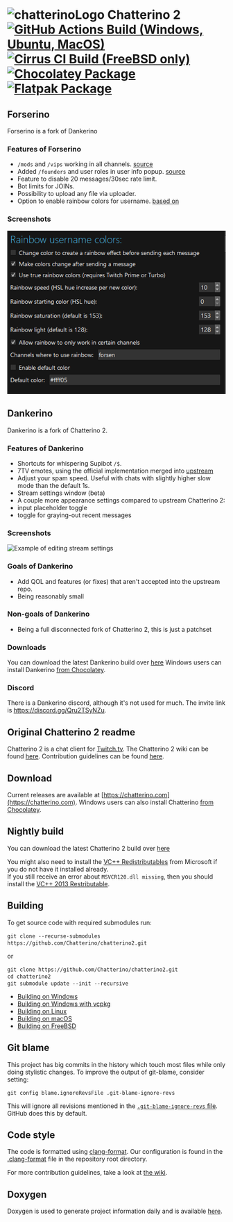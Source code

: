 ![chatterinoLogo](https://user-images.githubusercontent.com/41973452/272541622-52457e89-5f16-4c83-93e7-91866c25b606.png)
Chatterino 2 [![GitHub Actions Build (Windows, Ubuntu, MacOS)](https://github.com/Chatterino/chatterino2/actions/workflows/build.yml/badge.svg?branch=master)](https://github.com/Chatterino/chatterino2/actions?query=workflow%3ABuild+branch%3Amaster) [![Cirrus CI Build (FreeBSD only)](https://api.cirrus-ci.com/github/Chatterino/chatterino2.svg?branch=master)](https://cirrus-ci.com/github/Chatterino/chatterino2/master) [![Chocolatey Package](https://img.shields.io/chocolatey/v/chatterino?include_prereleases)](https://chocolatey.org/packages/chatterino) [![Flatpak Package](https://img.shields.io/flathub/v/com.chatterino.chatterino)](https://flathub.org/apps/details/com.chatterino.chatterino)
============
## Forserino
Forserino is a fork of Dankerino

### Features of Forserino

- `/mods` and `/vips` working in all channels. [source](https://github.com/2547techno/technorino)
- Added `/founders` and user roles in user info popup. [source](https://github.com/2547techno/technorino)
- Feature to disable 20 messages/30sec rate limit.
- Bot limits for JOINs.
- Possibility to upload any file via uploader.
- Option to enable rainbow colors for username. [based on](https://github.com/LosFarmosCTL/chatterino2)

### Screenshots

![Rainbow settings](./images_forserino/rainbow.png)

## Dankerino

Dankerino is a fork of Chatterino 2.

### Features of Dankerino

- Shortcuts for whispering Supibot `/$`.
- 7TV emotes, using the official implementation merged into [upstream](https://github.com/Chatterino/chatterino2)
- Adjust your spam speed. Useful with chats with slightly higher slow mode than the default 1s.
- Stream settings window (beta)
- A couple more appearance settings compared to upstream Chatterino 2:
 - input placeholder toggle
 - toggle for graying-out recent messages

### Screenshots

![Example of editing stream settings](./images_dankerino/example_stream_settings.png)

### Goals of Dankerino

- Add QOL and features (or fixes) that aren't accepted into the upstream repo.
- Being reasonably small

### Non-goals of Dankerino

- Being a full disconnected fork of Chatterino 2, this is just a patchset

### Downloads
You can download the latest Dankerino build over [here](https://github.com/Mm2PL/dankerino/releases/tag/nightly-build)
Windows users can install Dankerino [from Chocolatey](https://chocolatey.org/packages/dankerino).

### Discord

There is a Dankerino discord, although it's not used for much. The invite link is <https://discord.gg/Qru2TSyNZu>.

## Original Chatterino 2 readme

Chatterino 2 is a chat client for [Twitch.tv](https://twitch.tv).
The Chatterino 2 wiki can be found [here](https://wiki.chatterino.com).
Contribution guidelines can be found [here](https://wiki.chatterino.com/Contributing%20for%20Developers).

## Download

Current releases are available at [https://chatterino.com](https://chatterino.com).
Windows users can also install Chatterino [from Chocolatey](https://chocolatey.org/packages/chatterino).

## Nightly build

You can download the latest Chatterino 2 build over [here](https://github.com/Chatterino/chatterino2/releases/tag/nightly-build)

You might also need to install the [VC++ Redistributables](https://aka.ms/vs/17/release/vc_redist.x64.exe) from Microsoft if you do not have it installed already.  
If you still receive an error about `MSVCR120.dll missing`, then you should install the [VC++ 2013 Restributable](https://download.microsoft.com/download/2/E/6/2E61CFA4-993B-4DD4-91DA-3737CD5CD6E3/vcredist_x64.exe).

## Building

To get source code with required submodules run:

```shell
git clone --recurse-submodules https://github.com/Chatterino/chatterino2.git
```

or

```shell
git clone https://github.com/Chatterino/chatterino2.git
cd chatterino2
git submodule update --init --recursive
```

- [Building on Windows](../master/BUILDING_ON_WINDOWS.md)
- [Building on Windows with vcpkg](../master/BUILDING_ON_WINDOWS_WITH_VCPKG.md)
- [Building on Linux](../master/BUILDING_ON_LINUX.md)
- [Building on macOS](../master/BUILDING_ON_MAC.md)
- [Building on FreeBSD](../master/BUILDING_ON_FREEBSD.md)

## Git blame

This project has big commits in the history which touch most files while only doing stylistic changes. To improve the output of git-blame, consider setting:

```shell
git config blame.ignoreRevsFile .git-blame-ignore-revs
```

This will ignore all revisions mentioned in the [`.git-blame-ignore-revs`
file](./.git-blame-ignore-revs). GitHub does this by default.

## Code style

The code is formatted using [clang-format](https://clang.llvm.org/docs/ClangFormat.html). Our configuration is found in the [.clang-format](.clang-format) file in the repository root directory.

For more contribution guidelines, take a look at [the wiki](https://wiki.chatterino.com/Contributing%20for%20Developers/).

## Doxygen

Doxygen is used to generate project information daily and is available [here](https://doxygen.chatterino.com).
